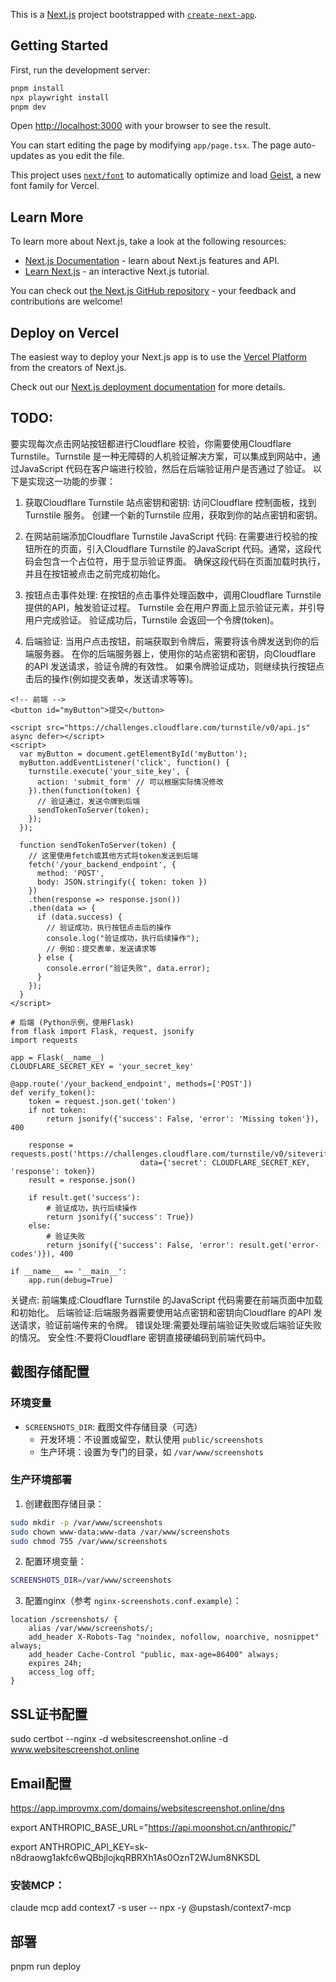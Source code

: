 This is a [Next.js](https://nextjs.org) project bootstrapped with [`create-next-app`](https://nextjs.org/docs/app/api-reference/cli/create-next-app).

## Getting Started

First, run the development server:

```bash
pnpm install
npx playwright install
pnpm dev
```

Open [http://localhost:3000](http://localhost:3000) with your browser to see the result.

You can start editing the page by modifying `app/page.tsx`. The page auto-updates as you edit the file.

This project uses [`next/font`](https://nextjs.org/docs/app/building-your-application/optimizing/fonts) to automatically optimize and load [Geist](https://vercel.com/font), a new font family for Vercel.

## Learn More

To learn more about Next.js, take a look at the following resources:

- [Next.js Documentation](https://nextjs.org/docs) - learn about Next.js features and API.
- [Learn Next.js](https://nextjs.org/learn) - an interactive Next.js tutorial.

You can check out [the Next.js GitHub repository](https://github.com/vercel/next.js) - your feedback and contributions are welcome!

## Deploy on Vercel

The easiest way to deploy your Next.js app is to use the [Vercel Platform](https://vercel.com/new?utm_medium=default-template&filter=next.js&utm_source=create-next-app&utm_campaign=create-next-app-readme) from the creators of Next.js.

Check out our [Next.js deployment documentation](https://nextjs.org/docs/app/building-your-application/deploying) for more details.


## TODO:

要实现每次点击网站按钮都进行Cloudflare 校验，你需要使用Cloudflare Turnstile。Turnstile 是一种无障碍的人机验证解决方案，可以集成到网站中，通过JavaScript 代码在客户端进行校验，然后在后端验证用户是否通过了验证。
以下是实现这一功能的步骤：
1. 获取Cloudflare Turnstile 站点密钥和密钥:
访问Cloudflare 控制面板，找到Turnstile 服务。
创建一个新的Turnstile 应用，获取到你的站点密钥和密钥。
2. 在网站前端添加Cloudflare Turnstile JavaScript 代码:
在需要进行校验的按钮所在的页面，引入Cloudflare Turnstile 的JavaScript 代码。通常，这段代码会包含一个占位符，用于显示验证界面。
确保这段代码在页面加载时执行，并且在按钮被点击之前完成初始化。

3. 按钮点击事件处理:
在按钮的点击事件处理函数中，调用Cloudflare Turnstile 提供的API，触发验证过程。
Turnstile 会在用户界面上显示验证元素，并引导用户完成验证。
验证成功后，Turnstile 会返回一个令牌(token)。
4. 后端验证:
当用户点击按钮，前端获取到令牌后，需要将该令牌发送到你的后端服务器。
在你的后端服务器上，使用你的站点密钥和密钥，向Cloudflare 的API 发送请求，验证令牌的有效性。
如果令牌验证成功，则继续执行按钮点击后的操作(例如提交表单，发送请求等等)。

```
<!-- 前端 -->
<button id="myButton">提交</button>

<script src="https://challenges.cloudflare.com/turnstile/v0/api.js" async defer></script>
<script>
  var myButton = document.getElementById('myButton');
  myButton.addEventListener('click', function() {
    turnstile.execute('your_site_key', {
      action: 'submit_form' // 可以根据实际情况修改
    }).then(function(token) {
      // 验证通过，发送令牌到后端
      sendTokenToServer(token);
    });
  });

  function sendTokenToServer(token) {
    // 这里使用fetch或其他方式将token发送到后端
    fetch('/your_backend_endpoint', {
      method: 'POST',
      body: JSON.stringify({ token: token })
    })
    .then(response => response.json())
    .then(data => {
      if (data.success) {
        // 验证成功，执行按钮点击后的操作
        console.log("验证成功，执行后续操作");
        // 例如：提交表单，发送请求等
      } else {
        console.error("验证失败", data.error);
      }
    });
  }
</script>
```

```
# 后端 (Python示例，使用Flask)
from flask import Flask, request, jsonify
import requests

app = Flask(__name__)
CLOUDFLARE_SECRET_KEY = 'your_secret_key'

@app.route('/your_backend_endpoint', methods=['POST'])
def verify_token():
    token = request.json.get('token')
    if not token:
        return jsonify({'success': False, 'error': 'Missing token'}), 400

    response = requests.post('https://challenges.cloudflare.com/turnstile/v0/siteverify',
                             data={'secret': CLOUDFLARE_SECRET_KEY, 'response': token})
    result = response.json()

    if result.get('success'):
        # 验证成功，执行后续操作
        return jsonify({'success': True})
    else:
        # 验证失败
        return jsonify({'success': False, 'error': result.get('error-codes')}), 400

if __name__ == '__main__':
    app.run(debug=True)
```

关键点:
前端集成:Cloudflare Turnstile 的JavaScript 代码需要在前端页面中加载和初始化。
后端验证:后端服务器需要使用站点密钥和密钥向Cloudflare 的API 发送请求，验证前端传来的令牌。
错误处理:需要处理前端验证失败或后端验证失败的情况。
安全性:不要将Cloudflare 密钥直接硬编码到前端代码中。


## 截图存储配置

### 环境变量

- `SCREENSHOTS_DIR`: 截图文件存储目录（可选）
  - 开发环境：不设置或留空，默认使用 `public/screenshots`
  - 生产环境：设置为专门的目录，如 `/var/www/screenshots`

### 生产环境部署

1. 创建截图存储目录：
```bash
sudo mkdir -p /var/www/screenshots
sudo chown www-data:www-data /var/www/screenshots
sudo chmod 755 /var/www/screenshots
```

2. 配置环境变量：
```bash
SCREENSHOTS_DIR=/var/www/screenshots
```

3. 配置nginx（参考 `nginx-screenshots.conf.example`）：
```nginx
location /screenshots/ {
    alias /var/www/screenshots/;
    add_header X-Robots-Tag "noindex, nofollow, noarchive, nosnippet" always;
    add_header Cache-Control "public, max-age=86400" always;
    expires 24h;
    access_log off;
}
```

## SSL证书配置

sudo certbot --nginx -d websitescreenshot.online -d www.websitescreenshot.online

## Email配置

https://app.improvmx.com/domains/websitescreenshot.online/dns


export ANTHROPIC_BASE_URL="https://api.moonshot.cn/anthropic/"


export ANTHROPIC_API_KEY=sk-n8draowg1akfc6wQBbjlojkqRBRXh1As0OznT2WJum8NKSDL

### 安装MCP：
claude mcp add context7 -s user -- npx -y @upstash/context7-mcp

## 部署

pnpm run deploy